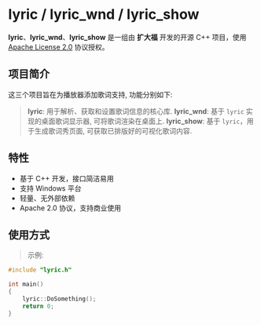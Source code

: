 # lyric / lyric_wnd / lyric_show

**lyric**、**lyric_wnd**、**lyric_show** 是一组由 **扩大福** 开发的开源 C++ 项目，使用 [Apache License 2.0](./LICENSE) 协议授权。

## 项目简介

这三个项目旨在为播放器添加歌词支持, 功能分别如下:

> **lyric**: 用于解析、获取和设置歌词信息的核心库.
> **lyric_wnd**: 基于 `lyric` 实现的桌面歌词显示器, 可将歌词渲染在桌面上.
> **lyric_show**: 基于 `lyric`，用于生成歌词秀页面, 可获取已排版好的可视化歌词内容.



## 特性

- 基于 C++ 开发，接口简洁易用
- 支持 Windows 平台
- 轻量、无外部依赖
- Apache 2.0 协议，支持商业使用

## 使用方式

> 示例:

```cpp
#include "lyric.h"

int main()
{
    lyric::DoSomething();
    return 0;
}
